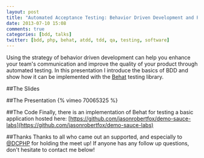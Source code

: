 ```yaml
---
layout: post
title: "Automated Acceptance Testing: Behavior Driven Development and PHP"
date: 2013-07-10 15:08
comments: true
categories: [bdd, talks]
twitter: [bdd, php, behat, atdd, tdd, qa, testing, software]
---
```


Using the strategy of behavior driven development can help you enhance your team's communication and improve the quality of your product through automated testing. In this presentation I introduce the basics of BDD and show how it can be implemented with the [Behat](http://behat.org/) testing library.

##The Slides
<script async class="speakerdeck-embed" data-id="46032b70cbc101309aec72e41546f091" data-ratio="1.77777777777778" src="//speakerdeck.com/assets/embed.js"></script>


##The Presentation
{% vimeo 70065325 %}

##The Code
Finally, there is an implementation of Behat for testing a basic application hosted here: [https://github.com/jasonrobertfox/demo-sauce-labs](https://github.com/jasonrobertfox/demo-sauce-labs)

##Thanks
Thanks to all who came out an supported, and especially to [@DCPHP](http://www.meetup.com/DC-PHP/) for holding the  meet up! If anyone has any follow up questions, don't hesitate to contact me below!
